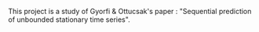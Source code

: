 This project is a study of Gyorfi & Ottucsak's paper : "Sequential prediction of unbounded stationary time series".

